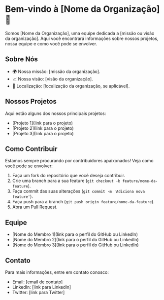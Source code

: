 # Bem-vindo à [Nome da Organização] 👋

Somos [Nome da Organização], uma equipe dedicada a [missão ou visão da organização]. Aqui você encontrará informações sobre nossos projetos, nossa equipe e como você pode se envolver.

## Sobre Nós

- 🌍 Nossa missão: [missão da organização].
- 📈 Nossa visão: [visão da organização].
- 🏢 Localização: [localização da organização, se aplicável].

## Nossos Projetos

Aqui estão alguns dos nossos principais projetos:

- [Projeto 1](link para o projeto)
- [Projeto 2](link para o projeto)
- [Projeto 3](link para o projeto)

## Como Contribuir

Estamos sempre procurando por contribuidores apaixonados! Veja como você pode se envolver:

1. Faça um fork do repositório que você deseja contribuir.
2. Crie uma branch para a sua feature (`git checkout -b feature/nome-da-feature`).
3. Faça commit das suas alterações (`git commit -m 'Adiciona nova feature'`).
4. Faça push para a branch (`git push origin feature/nome-da-feature`).
5. Abra um Pull Request.

## Equipe

- [Nome do Membro 1](link para o perfil do GitHub ou LinkedIn)
- [Nome do Membro 2](link para o perfil do GitHub ou LinkedIn)
- [Nome do Membro 3](link para o perfil do GitHub ou LinkedIn)

## Contato

Para mais informações, entre em contato conosco:

- Email: [email de contato]
- LinkedIn: [link para LinkedIn]
- Twitter: [link para Twitter]

